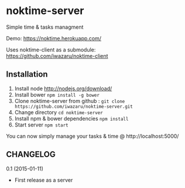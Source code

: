 noktime-server
==============

Simple time &amp; tasks managment

Demo: https://noktime.herokuapp.com/

Uses noktime-client as a submodule:  
https://github.com/iwazaru/noktime-client

Installation
------------

1. Install node http://nodejs.org/download/
2. Install bower `npm install -g bower`
3. Clone noktime-server from github : `git clone https://github.com/iwazaru/noktime-server.git`
4. Change directory `cd noktime-server`
5. Install npm & bower dependencies `npm install`
6. Start server `npm start`

You can now simply manage your tasks & time @ http://localhost:5000/

CHANGELOG
---------

0.1 (2015-01-11)
* First release as a server
